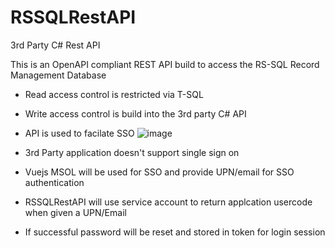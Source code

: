 # RSSQLRestAPI
3rd Party C# Rest API

This is an OpenAPI compliant REST API build to access the RS-SQL Record Management Database

- Read access control is restricted via T-SQL
- Write access control is build into the 3rd party C# API

- API is used to facilate SSO
![image](https://user-images.githubusercontent.com/55390802/120590375-c5000100-c47d-11eb-96ae-e033a410fdd4.png)
- 3rd Party application doesn't support single sign on
- Vuejs MSOL will be used for SSO and provide UPN/email for SSO authentication
- RSSQLRestAPI will use service account to return applcation usercode when given a UPN/Email
- If successful password will be reset and stored in token for login session
